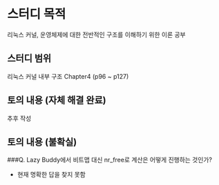 # 스터디 목적

리눅스 커널, 운영체제에 대한 전반적인 구조를 이해하기 위한 이론 공부

## 스터디 범위

리눅스 커널 내부 구조 Chapter4 (p96 ~ p127)

## 토의 내용 (자체 해결 완료)

추후 작성

## 토의 내용 (불확실)

###Q. Lazy Buddy에서 비트맵 대신 nr\_free로 계산은 어떻게 진행하는 것인가?

* 현재 명확한 답을 찾지 못함
